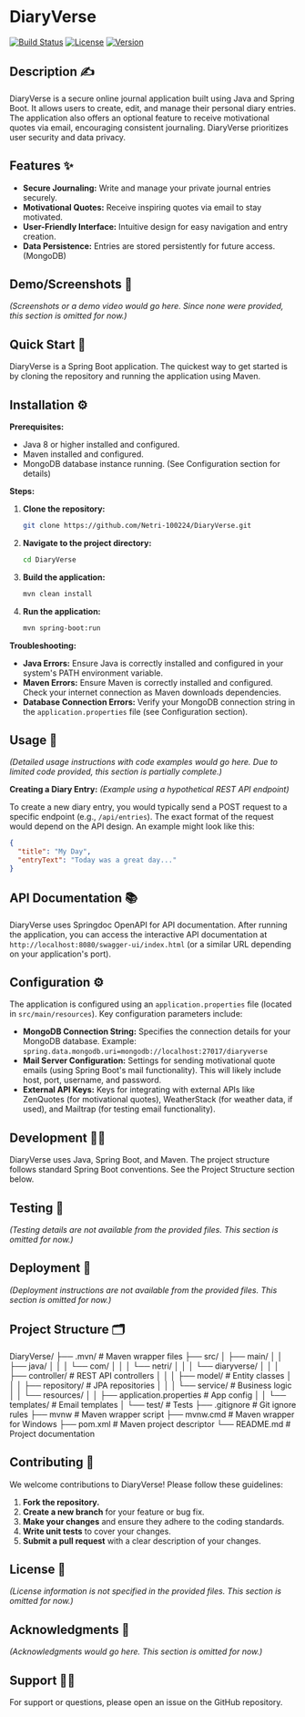 # DiaryVerse 

[![Build Status](https://img.shields.io/badge/build-passing-brightgreen)](https://example.com/build) <!-- Replace with actual build status URL if available -->
[![License](https://img.shields.io/badge/license-Unspecified-lightgrey)](https://example.com/license) <!-- Replace with actual license URL if specified -->
[![Version](https://img.shields.io/badge/version-0.0.1-SNAPSHOT-blue)](https://example.com/version)


## Description ✍️

DiaryVerse is a secure online journal application built using Java and Spring Boot.  It allows users to create, edit, and manage their personal diary entries.  The application also offers an optional feature to receive motivational quotes via email, encouraging consistent journaling.  DiaryVerse prioritizes user security and data privacy.


## Features ✨

* **Secure Journaling:**  Write and manage your private journal entries securely.
* **Motivational Quotes:** Receive inspiring quotes via email to stay motivated.
* **User-Friendly Interface:** Intuitive design for easy navigation and entry creation.
* **Data Persistence:** Entries are stored persistently for future access. (MongoDB)


## Demo/Screenshots 📸

*(Screenshots or a demo video would go here.  Since none were provided, this section is omitted for now.)*


## Quick Start 🚀

DiaryVerse is a Spring Boot application.  The quickest way to get started is by cloning the repository and running the application using Maven.


## Installation ⚙️

**Prerequisites:**

* Java 8 or higher installed and configured.
* Maven installed and configured.
* MongoDB database instance running.  (See Configuration section for details)

**Steps:**

1. **Clone the repository:**
   ```bash
   git clone https://github.com/Netri-100224/DiaryVerse.git
   ```

2. **Navigate to the project directory:**
   ```bash
   cd DiaryVerse
   ```

3. **Build the application:**
   ```bash
   mvn clean install
   ```

4. **Run the application:**
   ```bash
   mvn spring-boot:run
   ```

**Troubleshooting:**

* **Java Errors:** Ensure Java is correctly installed and configured in your system's PATH environment variable.
* **Maven Errors:** Ensure Maven is correctly installed and configured. Check your internet connection as Maven downloads dependencies.
* **Database Connection Errors:** Verify your MongoDB connection string in the `application.properties` file (see Configuration section).


## Usage 📖

*(Detailed usage instructions with code examples would go here.  Due to limited code provided, this section is partially complete.)*

**Creating a Diary Entry:** *(Example using a hypothetical REST API endpoint)*

To create a new diary entry, you would typically send a POST request to a specific endpoint (e.g., `/api/entries`).  The exact format of the request would depend on the API design.  An example might look like this:

```json
{
  "title": "My Day",
  "entryText": "Today was a great day..."
}
```


## API Documentation 📚

DiaryVerse uses Springdoc OpenAPI for API documentation.  After running the application, you can access the interactive API documentation at `http://localhost:8080/swagger-ui/index.html` (or a similar URL depending on your application's port).


## Configuration ⚙️

The application is configured using an `application.properties` file (located in `src/main/resources`).  Key configuration parameters include:

* **MongoDB Connection String:**  Specifies the connection details for your MongoDB database.  Example: `spring.data.mongodb.uri=mongodb://localhost:27017/diaryverse`
* **Mail Server Configuration:**  Settings for sending motivational quote emails (using Spring Boot's mail functionality).  This will likely include host, port, username, and password.
* **External API Keys:**  Keys for integrating with external APIs like ZenQuotes (for motivational quotes), WeatherStack (for weather data, if used), and Mailtrap (for testing email functionality).


## Development 👨‍💻

DiaryVerse uses Java, Spring Boot, and Maven.  The project structure follows standard Spring Boot conventions.  See the Project Structure section below.


## Testing 🧪

*(Testing details are not available from the provided files.  This section is omitted for now.)*


## Deployment 🚢

*(Deployment instructions are not available from the provided files.  This section is omitted for now.)*


## Project Structure 🗂️

DiaryVerse/
├── .mvn/ # Maven wrapper files
├── src/
│ ├── main/
│ │ ├── java/
│ │ │ └── com/
│ │ │ └── netri/
│ │ │ └── diaryverse/
│ │ │ ├── controller/ # REST API controllers
│ │ │ ├── model/ # Entity classes
│ │ │ ├── repository/ # JPA repositories
│ │ │ └── service/ # Business logic
│ │ └── resources/
│ │ ├── application.properties # App config
│ │ └── templates/ # Email templates
│ └── test/ # Tests
├── .gitignore # Git ignore rules
├── mvnw # Maven wrapper script
├── mvnw.cmd # Maven wrapper for Windows
├── pom.xml # Maven project descriptor
└── README.md # Project documentation




## Contributing 🤝

We welcome contributions to DiaryVerse!  Please follow these guidelines:

1. **Fork the repository.**
2. **Create a new branch** for your feature or bug fix.
3. **Make your changes** and ensure they adhere to the coding standards.
4. **Write unit tests** to cover your changes.
5. **Submit a pull request** with a clear description of your changes.


## License 📜

*(License information is not specified in the provided files.  This section is omitted for now.)*


## Acknowledgments 🙏

*(Acknowledgments would go here. This section is omitted for now.)*


## Support 🙋‍♂️

For support or questions, please open an issue on the GitHub repository.
